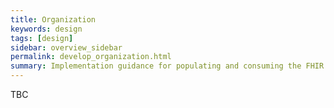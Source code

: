 ```yaml
---
title: Organization
keywords: design
tags: [design]
sidebar: overview_sidebar
permalink: develop_organization.html
summary: Implementation guidance for populating and consuming the FHIR Organization resource
---
```


TBC
